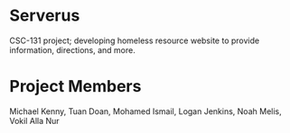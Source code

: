 # Serverus
CSC-131 project; developing homeless resource website to provide information, directions, and more.

# Project Members
Michael Kenny, Tuan Doan, Mohamed Ismail, Logan Jenkins, Noah Melis, Vokil Alla Nur
